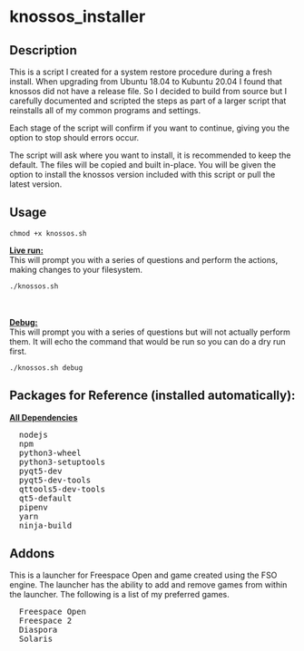 # knossos_installer
## Description
This is a script I created for a system restore procedure during a fresh install. When upgrading from Ubuntu 18.04 to Kubuntu 20.04 I found that knossos did not have a release file. So I decided to build from source but I carefully documented and scripted the steps as part of a larger script that reinstalls all of my common programs and settings.

Each stage of the script will confirm if you want to continue, giving you the option to stop should errors occur.

The script will ask where you want to install, it is recommended to keep the default. The files will be copied and built in-place. You will be given the option to install the knossos version included with this script or pull the latest version.

## Usage
```chmod +x knossos.sh```

<u>**Live run:**</u>  
This will prompt you with a series of questions and perform the actions, making changes to your filesystem.  
```
./knossos.sh
```
<br><br>
<u>**Debug:**</u>  
This will prompt you with a series of questions but will not actually perform them. It will echo the command that would be run so you can do a dry run first.  
```
./knossos.sh debug
```

## Packages for Reference (installed automatically):
<u>**All Dependencies**</u>
<pre>
  nodejs
  npm
  python3-wheel
  python3-setuptools
  pyqt5-dev
  pyqt5-dev-tools
  qttools5-dev-tools
  qt5-default
  pipenv
  yarn
  ninja-build
</pre>

## Addons
This is a launcher for Freespace Open and game created using the FSO engine. The launcher has the ability to add and remove games from within the launcher. The following is a list of my preferred games.

<pre>
  Freespace Open
  Freespace 2
  Diaspora
  Solaris
</pre>
